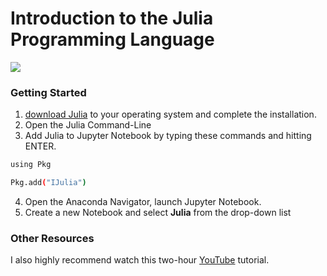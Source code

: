 # Introduction to the Julia Programming Language 
![]('https://www.google.com/url?sa=i&url=https%3A%2F%2Fen.wikipedia.org%2Fwiki%2FJulia_(programming_language)&psig=AOvVaw0A5ClzTj5_YksyZVCdN77e&ust=1629575272228000&source=images&cd=vfe&ved=0CAgQjRxqFwoTCLid3ouvwPICFQAAAAAdAAAAABAD')

### Getting Started

1. [download Julia](https://julialang.org/downloads/) to your operating system and complete the installation.
2. Open the Julia Command-Line
3. Add Julia to Jupyter Notebook by typing these commands and hitting ENTER. 

```bash
using Pkg
```

```bash
Pkg.add("IJulia")
```

4. Open the Anaconda Navigator, launch Jupyter Notebook.
5. Create a new Notebook and select **Julia** from the drop-down list


### Other Resources

I also highly recommend watch this two-hour [YouTube](https://www.youtube.com/watch?v=4igzy3bGVkQ&ab_channel=TheJuliaProgrammingLanguage) tutorial.

